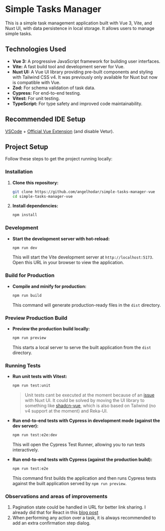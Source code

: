 # Simple Tasks Manager

This is a simple task management application built with Vue 3, Vite, and Nuxt UI, with data persistence in local storage. It allows users to manage simple tasks.

## Technologies Used

* **Vue 3:** A progressive JavaScript framework for building user interfaces.
* **Vite:** A fast build tool and development server for Vue.
* **Nuxt UI:** A Vue UI library providing pre-built components and styling with Tailwind CSS v4. It was previously only available for Nuxt but now is compatible with Vue.
* **Zod:** For schema validation of task data.
* **Cypress:** For end-to-end testing.
* **Vitest:** For unit testing.
* **TypeScript:** For type safety and improved code maintainability.

## Recommended IDE Setup

[VSCode](https://code.visualstudio.com/) + [Official Vue Extension](https://marketplace.visualstudio.com/items?itemName=Vue.volar) (and disable Vetur).

## Project Setup

Follow these steps to get the project running locally:

### Installation

1. **Clone this repository:**
   ```sh
   git clone https://github.com/angelhodar/simple-tasks-manager-vue
   cd simple-tasks-manager-vue
   ```

2. **Install dependencies:**
   ```sh
   npm install
   ```

### Development

* **Start the development server with hot-reload:**
   ```sh
   npm run dev
   ```
   This will start the Vite development server at `http://localhost:5173`. Open this URL in your browser to view the application.

### Build for Production

* **Compile and minify for production:**
   ```sh
   npm run build
   ```
   This command will generate production-ready files in the `dist` directory.

### Preview Production Build

* **Preview the production build locally:**
   ```sh
   npm run preview
   ```
   This starts a local server to serve the built application from the `dist` directory.

### Running Tests

* **Run unit tests with Vitest:**
   ```sh
   npm run test:unit
   ```

   > Unit tests cant be executed at the moment because of an [issue](https://github.com/nuxt/ui/issues/3213) with Nuxt UI. It could be solved by moving the UI library to something like [shadcn-vue](https://www.shadcn-vue.com/docs/installation/vite.html), which is also based on Tailwind (no v4 support at the moment) and Reka-UI.

* **Run end-to-end tests with Cypress in development mode (against the dev server):**
   ```sh
   npm run test:e2e:dev
   ```
   This will open the Cypress Test Runner, allowing you to run tests interactively.

* **Run end-to-end tests with Cypress (against the production build):**
   ```sh
   npm run test:e2e
   ```
   This command first builds the application and then runs Cypress tests against the built application served by `npm run preview`.

### Observations and areas of improvements

1. Pagination state could be handled in URL for better link sharing. I already did that for React in this [blog post](https://angelhodar.com/blog/reusable-usequeryparams-hook-nextjs-validation-zod)
2. When performing any action over a task, it is always recommended to add an extra confirmation step dialog.